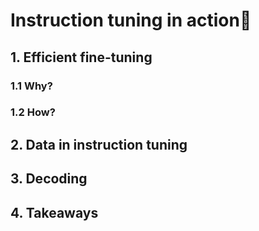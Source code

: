 # Instruction tuning in action🚋

## 1. Efficient fine-tuning

### 1.1 Why?


### 1.2 How?



## 2. Data in instruction tuning


## 3. Decoding


## 4. Takeaways
